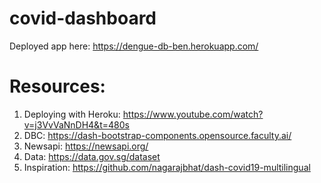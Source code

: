# covid-dashboard

Deployed app here: https://dengue-db-ben.herokuapp.com/

# Resources:

1. Deploying with Heroku: https://www.youtube.com/watch?v=j3VvVaNnDH4&t=480s
2. DBC: https://dash-bootstrap-components.opensource.faculty.ai/
3. Newsapi: https://newsapi.org/
4. Data: https://data.gov.sg/dataset
5. Inspiration: https://github.com/nagarajbhat/dash-covid19-multilingual
